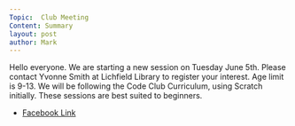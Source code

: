 ```yaml
---
Topic:  Club Meeting
Content: Summary
layout: post
author: Mark
---
```

Hello everyone. We are starting a new session on Tuesday June 5th. Please contact Yvonne Smith at Lichfield Library to register your interest. Age limit is 9-13. We will be following the Code Club Curriculum, using Scratch initially. These sessions are best suited to beginners.



* [Facebook Link](https://www.facebook.com/1481985248595237/posts/1555180067942421/)


